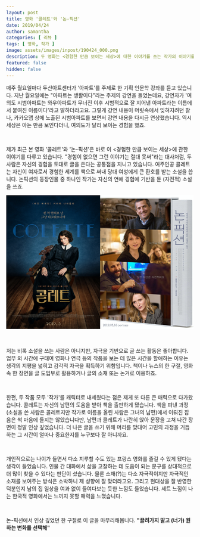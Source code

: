 ```yaml
---
layout: post
title: 영화 '콜레트'와 '논-픽션'
date: 2019/04/24
author: samantha
categories: [ 리뷰 ]
tags: [ 영화, 작가 ]
image: assets/images/inpost/190424_000.png
description: 두 영화는 <경험한 만큼 보이는 세상>에 대한 이야기를 쓰는 작가의 이야기를 담았다.
featured: false
hidden: false
---
```


매주 월요일마다 두산아트센터가 '아파트'를 주제로 한 기획 인문학 강좌를 듣고 있습니다. 지난 월요일에는 "아파트는 생활이다"라는 주제의 강연을 들었는데요, 강연자가 '여의도 시범아파트는 와우아파트가 무너진 이후 시범적으로 잘 지어낸 아파트라는 이름에서 붙여진 이름이다'라고 말하더라고요. 그렇게 강연 내용이 머릿속에서 잊혀지려던 찰나, 카카오맵 상에 노출된 시범아파트를 보면서 강연 내용을 다시금 연상했습니다. 역시 세상은 아는 만큼 보인다더니, 여의도가 달리 보이는 경험을 했죠.

<br/>

제가 최근 본 영화 '콜레트'와 '논-픽션'은 바로 이 <경험한 만큼 보이는 세상>에 관한 이야기를 다루고 있습니다. "경험이 없으면 그런 이야기는 절대 못써"라는 대사처럼, 두 사람은 자신의 경험을 토대로 글을 쓴다는 공통점을 지니고 있습니다. 여주인공 콜레트는 자신이 여자로서 경험한 세계를 책으로 써내 당대 여성에게 큰 환호를 받는 소설을 씁니다. 논픽션의 등장인물 중 하나인 작가는 자신의 연애 경험에 기반을 둔 (자전적) 소설을 쓰죠.

![](https://github.com/samantha-writer/blog/blob/master/assets/images/inpost/190424_000.png?raw=true)

<br/>

저는 비록 소설을 쓰는 사람은 아니지만, 자극을 기반으로 글 쓰는 활동은 좋아합니다. 업무 외 시간에 구태여 영화나 연극 등의 작품을 보는 데 많은 시간을 할애하는 이유는 생각의 지평을 넓히고 감각적 자극을 획득하기 위함입니다. 책이나 뉴스의 한 구절, 영화 속 한 장면을 글 도입부로 활용하거나 글의 소재 또는 논거로 이용하죠.

<br/>

한편, 두 작품 모두 '작가'를 캐릭터로 내세웠다는 점은 제게 또 다른 큰 매력으로 다가왔습니다. 콜레트는 자신의 남편의 도움을 받아 책을 출판하게 됐습니다. 책을 펴낸 과정(소설을 쓴 사람은 콜레트지만 작가로 이름을 올린 사람은 그녀의 남편)에서 이뤄진 잡음은 썩 마음에 들지는 않았습니다만, 남편과 콜레트가 나란히 앉아 문장을 고쳐 나간 장면이 정말 인상 깊었습니다. 더 나은 글을 쓰기 위해 머리를 맞대어 고민의 과정을 거듭하는 그 시간이 얼마나 중요한지를 누구보다 잘 아니까요.

<br/>

개인적으로는 나이가 들면서 다소 지루할 수도 있는 프랑스 영화를 즐길 수 있게 됐다는 생각이 들었습니다. 인물 간 대화에서 삶을 고찰하는 데 도움이 되는 문구를 상대적으로 더 많이 찾을 수 있다는 판단이 섰습니다. 물론 소재(?)는 다소 자극적이지만 자극적인 소재를 보여주는 방식은 소박하니 제 성향에 잘 맞더라고요. 그리고 현대상을 잘 반영한 덕분인지 남의 집 일상을 여과 없이 들여다보는 듯한 느낌도 들었습니다. 세트 느낌이 나는 한국적 영화에서는 느끼지 못할 매력을 느꼈습니다.

<br/>

논-픽션에서 인상 깊었던 한 구절로 이 글을 마무리해봅니다. **"끌려가지 말고 (너가) 원하는 변화를 선택해"**

<br/>

